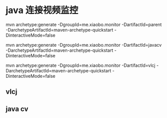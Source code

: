 # java 连接视频监控

mvn archetype:generate -DgroupId=me.xiaobo.monitor -DartifactId=parent -DarchetypeArtifactId=maven-archetype-quickstart -DinteractiveMode=false

mvn archetype:generate -DgroupId=me.xiaobo.monitor -DartifactId=javacv -DarchetypeArtifactId=maven-archetype-quickstart -DinteractiveMode=false

mvn archetype:generate -DgroupId=me.xiaobo.monitor -DartifactId=vlcj -DarchetypeArtifactId=maven-archetype-quickstart -DinteractiveMode=false

## vlcj

## java cv
